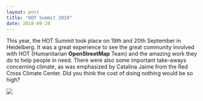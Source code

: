 ```yaml
---
layout: post
title: "HOT Summit 2019"
date: 2019-09-20
---
```


This year, the HOT Summit took place on 19th and 20th September in Heidelberg. It was a great experience to see the great community involved with HOT (Humanitarian **OpenStreetMap** Team) and the amazing work they do to help people in need. 
There were also some important take-aways concerning climate, as was emphasized by Catalina Jaime from the Red Cross Climate Center. Did you think the cost of doing nothing would be so high?

![](https://pbs.twimg.com/media/EE7CpTeWsAAZRce?format=jpg&name=4096x4096)
